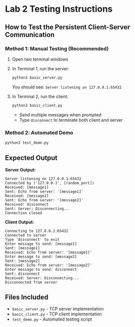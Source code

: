 # Lab 2 Testing Instructions

## How to Test the Persistent Client-Server Communication

### Method 1: Manual Testing (Recommended)
1. Open two terminal windows
2. In Terminal 1, run the server:
   ```bash
   python3 basic_server.py
   ```
   You should see: `Server listening on 127.0.0.1:65432`

3. In Terminal 2, run the client:
   ```bash
   python3 basic_client.py
   ```
   - Send multiple messages when prompted
   - Type `disconnect` to terminate both client and server

### Method 2: Automated Demo
```bash
python3 test_demo.py
```

## Expected Output

**Server Output:**
```
Server listening on 127.0.0.1:65432
Connected by ('127.0.0.1', [random_port])
Received: [message1]
Sent: Echo from server: '[message1]'
Received: [message2]
Sent: Echo from server: '[message2]'
Received: disconnect
Sent: Server: Disconnecting...
Connection closed
```

**Client Output:**
```
Connecting to 127.0.0.1:65432
Connected to server
Type 'disconnect' to exit
Enter message to send: [message1]
Sent: [message1]
Received: Echo from server: '[message1]'
Enter message to send: [message2]
Sent: [message2]
Received: Echo from server: '[message2]'
Enter message to send: disconnect
Sent: disconnect
Received: Server: Disconnecting...
Disconnected from server
```

## Files Included
- `basic_server.py` - TCP server implementation
- `basic_client.py` - TCP client implementation
- `test_demo.py` - Automated testing script
